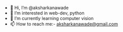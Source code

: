 - 👋 Hi, I’m @aksharkanawade
- 👀 I’m interested in web-dev, python
- 🌱 I’m currently learning computer vision
- 📫 How to reach me:- aksharkanawade@gmail.com

<!---
aksharkanawade/aksharkanawade is a ✨ special ✨ repository because its `README.md` (this file) appears on your GitHub profile.
You can click the Preview link to take a look at your changes.
--->
